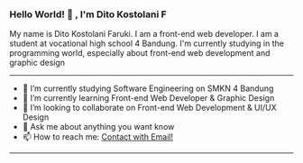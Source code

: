### Hello World! 👋 , I'm Dito Kostolani F

My name is Dito Kostolani Faruki. I am a front-end web developer. I am a student at vocational high school 4 Bandung. 
I'm currently studying in the programming world, especially about front-end web development and graphic design

---
- 🔭 I’m currently studying Software Engineering on SMKN 4 Bandung
- 🌱 I’m currently learning Front-end Web Developer & Graphic Design
- 👯 I’m looking to collaborate on Front-end Web Development & UI/UX Design 
- 💬 Ask me about anything you want know
- 📫 How to reach me: <a href="mailto:ditokostolani@gmail.com?Subject=Work%20Together">Contact with Email!</a>
---
